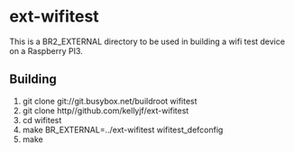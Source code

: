 # ext-wifitest

This is a BR2_EXTERNAL directory to be used in building a wifi test device on a Raspberry PI3.

## Building

1. git clone git://git.busybox.net/buildroot wifitest
2. git clone http//github.com/kellyjf/ext-wifitest
3. cd wifitest
4. make BR_EXTERNAL=../ext-wifitest wifitest_defconfig
5. make
